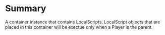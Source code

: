 # Summary
A container instance that contains LocalScripts.  LocalScript objects that are placed in this container will be exectue only when a Player is the parent.
